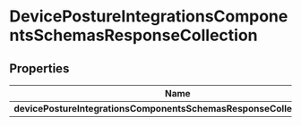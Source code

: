 # DevicePostureIntegrationsComponentsSchemasResponseCollection

## Properties
Name | Type | Description | Notes
------------ | ------------- | ------------- | -------------
**devicePostureIntegrationsComponentsSchemasResponseCollectionResult** | [**List&lt;CloudflareClientAPIDevicePostureIntegrations&gt;**](CloudflareClientAPIDevicePostureIntegrations.md) |  |  [optional]
